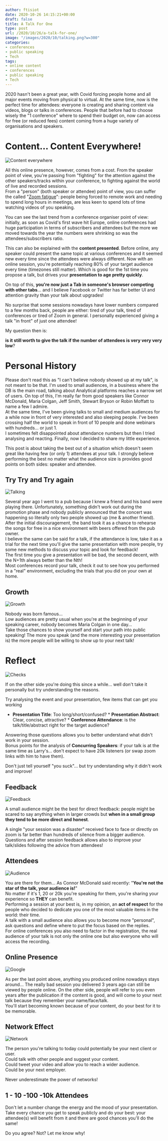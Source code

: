 ```yaml
---
author: ftisiot
date: 2020-10-26 14:15:21+00:00
draft: false
title: A Talk For One
type: post
url: /2020/10/26/a-talk-for-one/
image: "/images/2020/10/talking.png?w=300"
categories:
- conferences
- public speaking
- Tech
tags:
- online content
- conferences
- public speaking
- Tech
---
```





2020 hasn't been a great year, with Covid forcing people home and all major events moving from physical to virtual. At the same time, now is the perfect time for attendees: everyone is creating and sharing content via videos, blogs or talks in conferences. People that before had to choose wisely the "1 conference" where to spend their budget on, now can access for free (or reduced fees) content coming from a huge variety of organisations and speakers.







# Content... Content Everywhere!





![Content everywhere](/images/2020/10/4jvegt.jpg?w=300)






All this online presence, however, comes from a cost. From the speaker point of view, you're passing from "fighting" for the attention against the other speakers/tracks within your conference, to fighting against the world of live and recorded sessions.  
From a "person" (both speaker or attendee) point of view, you can suffer the called "[Zoom fatigue](https://www.nationalgeographic.com/science/2020/04/coronavirus-zoom-fatigue-is-taxing-the-brain-here-is-why-that-happens/)": people being forced to remote work and needing to spend long hours in meetings, are less keen to spend lots of time watching videos of you speaking.








You can see the last trend from a conference organiser point of view: initially, as soon as Covid's first wave hit Europe, online conferences had huge participation in terms of subscribers and attendees but the more we moved towards the year the numbers were shrinking so was the attendees/subscribers ratio.








This can also be explained with the **content presented**. Before online, any speaker could present the same topic at various conferences and it seemed new every time since the attendees were always different. Now with an online session, you're potentially reaching 80% of your target audience every time (timezones still matter). Which is good for the 1st time you propose a talk, but drives your **presentation to age pretty quickly**.








On top of this, **you're now just a Tab in someone's browser competing with other tabs**… and I believe Facebook or Twitter has far better UI and attention gravity than your talk about upgrades!







No surprise that some sessions nowadays have lower numbers compared to a few months back, people are either: tired of your talk, tired of conferences or tired of Zoom in general. I personally experienced giving a talk "in front" of just one attendee!







My question then is:







**is it still worth to give the talk if the number of attendees is very very very low**?







# Personal History







Please don't read this as "I can't believe nobody showed up at my talk", is not meant to be that. I'm used to small audiences, in a business where the DB is the main road, talking about Analytical platforms reaches a narrow set of users. On top of this, I'm really far from good speakers like Connor McDonald, Maria Colgan, Jeff Smith, Stewart Bryson or Robin Moffatt to name a few I admire.  
At the same time, I've been giving talks to small and medium audiences for a while now in front of very interested and also sleeping people. I've been crossing half the world to speak in front of 10 people and done webinars with hundreds… or just 1.  
I sometimes felt disappointed about attendance numbers but then I tried analysing and reacting. Finally, now I decided to share my little experience.








This post is about taking the best out of a situation which doesn't seem great like having few (or only 1) attendees at your talk. I strongly believe performing the best no matter what the audience size is provides good points on both sides: speaker and attendee.







## Try Try and Try again





![Talking](/images/2020/10/talking.png?w=300)






Several year ago I went to a pub because I knew a friend and his band were playing there. Unfortunately, something didn't work out during the promotion phase and nobody publicly announced that the concert was happening so literally only two people showed up (me & another friend).  
After the initial discouragement, the band took it as a chance to rehearse the songs for free in a nice environment with beers offered from the pub owner.  
I believe the same can be said for a talk, if the attendance is low, take it as a trial for the next time you'll give the same presentation with more people, try some new methods to discuss your topic and look for feedback!  
The first time you give a presentation will be bad, the second decent, with the N+1th always better than the Nth!  
Most conferences record your talk, check it out to see how you performed in a "real" environment, excluding the trials that you did on your own at home.







## Growth





![Growth](/images/2020/10/growth.png?w=300)






Nobody was born famous…  
Low audiences are pretty usual when you're at the beginning of your speaking career, nobody becomes Maria Colgan in one day…  
Take those chances to show yourself and start your path into public speaking! The more you speak (and the more interesting your presentation is) the more people will be willing to show up to your next talk!







# Reflect





![Checks](/images/2020/10/checks.png?w=300)






If on the other side you're doing this since a while… well don't take it personally but try understanding the reasons.







Try analysing the event and your presentation, few items that can get you working





  * **Presentation Title**: Too long/short/confused?  * **Presentation Abstract**: Clear, concise, attractive?  * **Conference Attendance**: is the talk/title/abstract right for the target audience?





Answering those questions allows you to better understand what didn't work in your session.  
Bonus points for the analysis of **Concurring Speakers**: if your talk is at the same time as Larry's… don't expect to have 20k listeners (or swap zoom links with him to have them).







Don't just tell yourself "you suck"... but try understanding why it didn't work and improve!







## Feedback





![Feedback](/images/2020/10/feedback.png?w=693)






A small audience might be the best for direct feedback: people might be scared to say anything when in larger crowds but **when in a small group they tend to be more direct and honest**.







A single "your session was a disaster" received face to face or directly on zoom is far better than hundreds of silence from a bigger audience.  
Questions and after session feedback allows also to improve your talk/slides following the advice from attendees!







## Attendees





![Audience](/images/2020/10/audience.png?w=300)






You are there for them… As Connor McDonald said recently: "**You're not the star of the talk, your audience is!**"  
No matter if it's 1, 20 or 20k you're speaking for them, you're sharing your experience so **THEY** can benefit.  
Performing a session at your best is, in my opinion, an **act of respect** for the people who decided to dedicate you one of the most valuable items in the world: their time.  
A talk with a small audience also allows you to become more "personal", ask questions and define where to put the focus based on the replies.  
For online conferences you also need to factor in the registration, the real audience of your talk is not only the online one but also everyone who will access the recording.







## Online Presence





![Google](/images/2020/10/google.png?w=300)






As per the last point above, anything you produced online nowadays stays around… The really bad session you delivered 3 years ago can still be viewed by people online. On the other side, people will refer to you even years after the publication if the content is good, and will come to your next talk because they remember your name/face/talk.  
You'll start becoming known because of your content, do your best for it to be memorable.







## Network Effect





![Network](/images/2020/10/network.png?w=300)






The person you're talking to today could potentially be your next client or user.  
Could talk with other people and suggest your content.  
Could tweet your video and allow you to reach a wider audience.  
Could be your next employer.







Never underestimate the power of networks!







## 1 - 10 -100 -10k Attendees







Don't let a number change the energy and the mood of your presentation.  
Take every chance you get to speak publicly and do your best: your attendee(s) will benefit from it and there are good chances you'll do the same!







Do you agree? Not? Let me know why!
